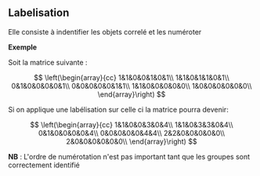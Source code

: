 ## Labelisation

Elle consiste à indentifier les objets correlé et les numéroter

**Exemple**

Soit la matrice suivante :

$$
\left(\begin{array}{cc}
1&1&0&0&1&0&1\\
1&1&0&1&1&0&1\\
0&1&0&0&0&0&1\\
0&0&0&0&0&1&1\\
1&1&0&0&0&0&0\\
1&0&0&0&0&0&0\\
\end{array}\right)
$$

Si on applique une labélisation sur celle ci la matrice pourra devenir:

$$
\left(\begin{array}{cc}
1&1&0&0&3&0&4\\
1&1&0&3&3&0&4\\
0&1&0&0&0&0&4\\
0&0&0&0&0&4&4\\
2&2&0&0&0&0&0\\
2&0&0&0&0&0&0\\
\end{array}\right)
$$

**NB** : L'ordre de numérotation n'est pas important tant que les groupes sont
correctement identifié
